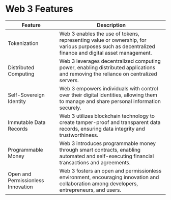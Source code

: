 # Web 3 Features
| Feature                            | Description                                                                                                                                |
|------------------------------------|--------------------------------------------------------------------------------------------------------------------------------------------|
| Tokenization                       | Web 3 enables the use of tokens, representing value or ownership, for various purposes such as decentralized finance and digital asset management.|
| Distributed Computing              | Web 3 leverages decentralized computing power, enabling distributed applications and removing the reliance on centralized servers.           |
| Self-Sovereign Identity            | Web 3 empowers individuals with control over their digital identities, allowing them to manage and share personal information securely.      |
| Immutable Data Records             | Web 3 utilizes blockchain technology to create tamper-proof and transparent data records, ensuring data integrity and trustworthiness.         |
| Programmable Money                 | Web 3 introduces programmable money through smart contracts, enabling automated and self-executing financial transactions and agreements.    |
| Open and Permissionless Innovation | Web 3 fosters an open and permissionless environment, encouraging innovation and collaboration among developers, entrepreneurs, and users.    |
